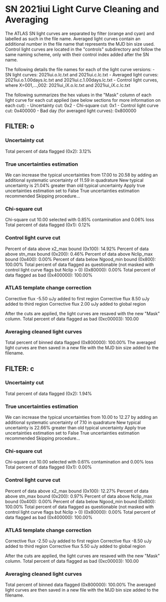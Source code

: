 # SN 2021iui Light Curve Cleaning and Averaging

The ATLAS SN light curves are separated by filter (orange and cyan) and labelled as such in the file name. Averaged light curves contain an additional number in the file name that represents the MJD bin size used. Control light curves are located in the "controls" subdirectory and follow the same naming scheme, only with their control index added after the SN name.

The following details the file names for each of the light curve versions:
	- SN light curves: 2021iui.o.lc.txt and 2021iui.c.lc.txt
	- Averaged light curves: 2021iui.o.1.00days.lc.txt and 2021iui.c.1.00days.lc.txt
	- Control light curves, where X=001,...,002: 2021iui_iX.o.lc.txt and 2021iui_iX.c.lc.txt

The following summarizes the hex values in the "Mask" column of each light curve for each cut applied (see below sections for more information on each cut): 
	- Uncertainty cut: 0x2
	- Chi-square cut: 0x1
	- Control light curve cut: 0x400000
	- Bad day (for averaged light curves): 0x800000

## FILTER: o

### Uncertainty cut
Total percent of data flagged (0x2): 3.12%

### True uncertainties estimation
We can increase the typical uncertainties from 17.00 to 20.58 by adding an additional systematic uncertainty of 11.59 in quadrature
New typical uncertainty is 21.04% greater than old typical uncertainty
Apply true uncertainties estimation set to False
True uncertainties estimation recommended
Skipping procedure...

### Chi-square cut
Chi-square cut 10.00 selected with 0.85% contamination and 0.06% loss
Total percent of data flagged (0x1): 0.12%

### Control light curve cut
Percent of data above x2_max bound (0x100): 14.92%
Percent of data above stn_max bound (0x200): 0.46%
Percent of data above Nclip_max bound (0x400): 0.00%
Percent of data below Ngood_min bound (0x800): 100.00%
Total percent of data flagged as questionable (not masked with control light curve flags but Nclip > 0) (0x80000): 0.00%
Total percent of data flagged as bad (0x400000): 100.00%

### ATLAS template change correction
Corrective flux -5.50 uJy added to first region
Corrective flux 8.50 uJy added to third region
Corrective flux 2.00 uJy added to global region

After the cuts are applied, the light curves are resaved with the new "Mask" column.
Total percent of data flagged as bad (0xc00003): 100.00

### Averaging cleaned light curves
Total percent of binned data flagged (0x800000): 100.00%
The averaged light curves are then saved in a new file with the MJD bin size added to the filename.

## FILTER: c

### Uncertainty cut
Total percent of data flagged (0x2): 1.94%

### True uncertainties estimation
We can increase the typical uncertainties from 10.00 to 12.27 by adding an additional systematic uncertainty of 7.10 in quadrature
New typical uncertainty is 22.66% greater than old typical uncertainty
Apply true uncertainties estimation set to False
True uncertainties estimation recommended
Skipping procedure...

### Chi-square cut
Chi-square cut 10.00 selected with 0.61% contamination and 0.00% loss
Total percent of data flagged (0x1): 0.00%

### Control light curve cut
Percent of data above x2_max bound (0x100): 12.27%
Percent of data above stn_max bound (0x200): 0.97%
Percent of data above Nclip_max bound (0x400): 0.00%
Percent of data below Ngood_min bound (0x800): 100.00%
Total percent of data flagged as questionable (not masked with control light curve flags but Nclip > 0) (0x80000): 0.00%
Total percent of data flagged as bad (0x400000): 100.00%

### ATLAS template change correction
Corrective flux -2.50 uJy added to first region
Corrective flux -8.50 uJy added to third region
Corrective flux 5.50 uJy added to global region

After the cuts are applied, the light curves are resaved with the new "Mask" column.
Total percent of data flagged as bad (0xc00003): 100.00

### Averaging cleaned light curves
Total percent of binned data flagged (0x800000): 100.00%
The averaged light curves are then saved in a new file with the MJD bin size added to the filename.